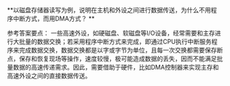 **以磁盘存储器读写为例，说明在主机和外设之间进行数据传送，为什么不用程序中断方式，而用DMA方式？   **

参考答案要点： 
一些高速外设，如硬磁盘、软磁盘等I/O设备，经常需要和主存进行大批量的数据交换；若采用程序中断方式来完成，即通过CPU执行中断服务程序来完成数据交换，数据交换都是以字或字节为单位，且每一次交换都需要保存断点，保存和恢复现场等操作，速度较慢，极可能造成数据的丢失，因而不能满足批量数据的高速传递需求。因此，需要借助于硬件，比如DMA控制器来实现主存和高速外设之间的直接数据传送。